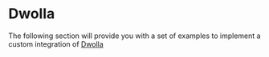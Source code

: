 # Dwolla

<!-- markdown-link-check-disable -->

The following section will provide you with a set of examples to implement a custom integration of [Dwolla](https://www.dwolla.com/)

<!-- markdown-link-check-enable -->
